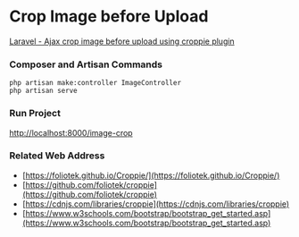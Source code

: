 # Crop Image before Upload

[Laravel - Ajax crop image before upload using croppie plugin](https://www.itsolutionstuff.com/post/laravel-5-ajax-crop-image-before-upload-using-using-croppie-pluginexample.html)

### Composer and Artisan Commands
```shell script
php artisan make:controller ImageController
php artisan serve
```

### Run Project
[http://localhost:8000/image-crop](http://localhost:8000/image-crop)

### Related Web Address
* [https://foliotek.github.io/Croppie/](https://foliotek.github.io/Croppie/)
* [https://github.com/foliotek/croppie](https://github.com/foliotek/croppie)
* [https://cdnjs.com/libraries/croppie](https://cdnjs.com/libraries/croppie)
* [https://www.w3schools.com/bootstrap/bootstrap_get_started.asp](https://www.w3schools.com/bootstrap/bootstrap_get_started.asp)

